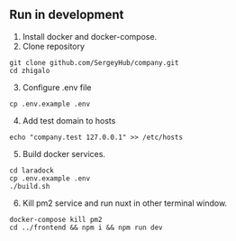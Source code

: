 ## Run in development
1. Install docker and docker-compose.
2. Clone repository
```
git clone github.com/SergeyHub/company.git
cd zhigalo
```

3. Configure .env file
```
cp .env.example .env
```
4. Add test domain to hosts
```
echo "company.test 127.0.0.1" >> /etc/hosts
```
5. Build docker services.
```
cd laradock
cp .env.example .env
./build.sh
```
6. Kill pm2 service and run nuxt in other terminal window.
```
docker-compose kill pm2
cd ../frontend && npm i && npm run dev
```
